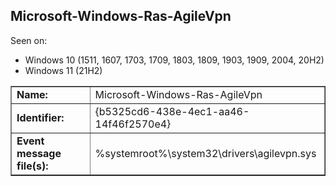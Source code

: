 ## Microsoft-Windows-Ras-AgileVpn

Seen on:
* Windows 10 (1511, 1607, 1703, 1709, 1803, 1809, 1903, 1909, 2004, 20H2)
* Windows 11 (21H2)

<table border="1" class="docutils">
  <tbody>
    <tr>
      <td><b>Name:</b></td>
      <td>Microsoft-Windows-Ras-AgileVpn</td>
    </tr>
    <tr>
      <td><b>Identifier:</b></td>
      <td>{b5325cd6-438e-4ec1-aa46-14f46f2570e4}</td>
    </tr>
    <tr>
      <td><b>Event message file(s):</b></td>
      <td>%systemroot%\system32\drivers\agilevpn.sys</td>
    </tr>
  </tbody>
</table>

&nbsp;

